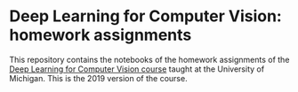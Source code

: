 # Deep Learning for Computer Vision: homework assignments

This repository contains the notebooks of the homework assignments of the [Deep Learning for Computer Vision course](https://web.eecs.umich.edu/~justincj/teaching/eecs498/FA2019/) taught at the University of Michigan.
This is the 2019 version of the course. 
